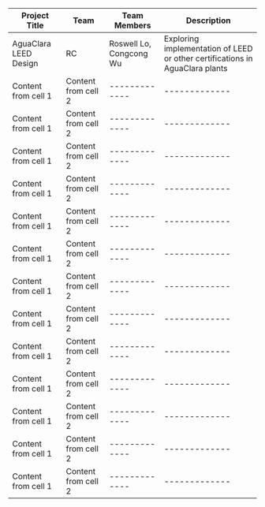 Project Title | Team | Team Members | Description
------------ | ------------- | ------------- | -------------
AguaClara LEED Design | RC | Roswell Lo, Congcong Wu | Exploring implementation of LEED or other certifications in AguaClara plants 
Content from cell 1         | Content from cell 2 | ------------- | -------------
Content from cell 1         | Content from cell 2 | ------------- | -------------
Content from cell 1         | Content from cell 2 | ------------- | -------------
Content from cell 1         | Content from cell 2 | ------------- | -------------
Content from cell 1         | Content from cell 2 | ------------- | -------------
Content from cell 1         | Content from cell 2 | ------------- | -------------
Content from cell 1         | Content from cell 2 | ------------- | -------------
Content from cell 1         | Content from cell 2 | ------------- | -------------
Content from cell 1         | Content from cell 2 | ------------- | -------------
Content from cell 1         | Content from cell 2 | ------------- | -------------
Content from cell 1         | Content from cell 2 | ------------- | -------------
Content from cell 1         | Content from cell 2 | ------------- | -------------
Content from cell 1         | Content from cell 2 | ------------- | -------------